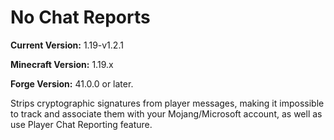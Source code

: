 # No Chat Reports

**Current Version:** 1.19-v1.2.1

**Minecraft Version:** 1.19.x

**Forge Version:** 41.0.0 or later.

Strips cryptographic signatures from player messages, making it impossible to track and associate them with your Mojang/Microsoft account, as well as use Player Chat Reporting feature.
